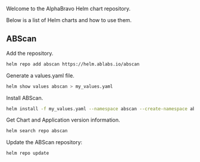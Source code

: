 Welcome to the AlphaBravo Helm chart repository.

Below is a list of Helm charts and how to use them.

## ABScan

Add the repository.

```bash
helm repo add abscan https://helm.ablabs.io/abscan
```

Generate a values.yaml file.

```bash
helm show values abscan > my_values.yaml
```

Install ABScan.

```bash
helm install -f my_values.yaml --namespace abscan --create-namespace abscan abscan/abscan
```

Get Chart and Application version information.

```bash
helm search repo abscan
```

Update the ABScan repository:

```bash
helm repo update
```